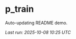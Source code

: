 # p_train

Auto-updating README demo.

<!--START_SECTION:status-->
_Last run: 2025-10-08 10:25 UTC_
<!--END_SECTION:status-->










































































































































































































































































































































































































































































































































































































































































































































































































































































































































































































































































